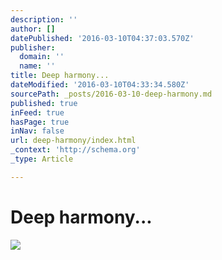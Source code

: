 ```yaml
---
description: ''
author: []
datePublished: '2016-03-10T04:37:03.570Z'
publisher:
  domain: ''
  name: ''
title: Deep harmony...
dateModified: '2016-03-10T04:33:34.580Z'
sourcePath: _posts/2016-03-10-deep-harmony.md
published: true
inFeed: true
hasPage: true
inNav: false
url: deep-harmony/index.html
_context: 'http://schema.org'
_type: Article

---
```

# Deep harmony...
![](https://the-grid-user-content.s3-us-west-2.amazonaws.com/aab2ec94-2a90-4f7b-afd8-216ef49e1c06.png)
